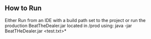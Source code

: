 ## How to Run

Either Run from an IDE with a build path set to the project or
run the production BeatTheDealer.jar located in /prod using:
java -jar BeatTHeDealer.jar <test.txt>*

